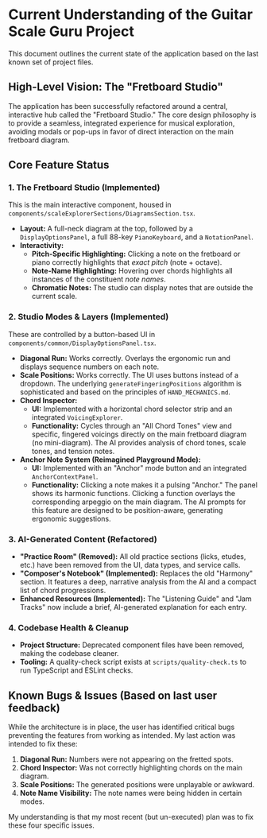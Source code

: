 # Current Understanding of the Guitar Scale Guru Project

This document outlines the current state of the application based on the last known set of project files.

## High-Level Vision: The "Fretboard Studio"

The application has been successfully refactored around a central, interactive hub called the "Fretboard Studio." The core design philosophy is to provide a seamless, integrated experience for musical exploration, avoiding modals or pop-ups in favor of direct interaction on the main fretboard diagram.

## Core Feature Status

### 1. The Fretboard Studio (Implemented)

This is the main interactive component, housed in `components/scaleExplorerSections/DiagramsSection.tsx`.

*   **Layout:** A full-neck diagram at the top, followed by a `DisplayOptionsPanel`, a full 88-key `PianoKeyboard`, and a `NotationPanel`.
*   **Interactivity:**
    *   **Pitch-Specific Highlighting:** Clicking a note on the fretboard or piano correctly highlights that *exact pitch* (note + octave).
    *   **Note-Name Highlighting:** Hovering over chords highlights all instances of the constituent *note names*.
    *   **Chromatic Notes:** The studio can display notes that are outside the current scale.

### 2. Studio Modes & Layers (Implemented)

These are controlled by a button-based UI in `components/common/DisplayOptionsPanel.tsx`.

*   **Diagonal Run:** Works correctly. Overlays the ergonomic run and displays sequence numbers on each note.
*   **Scale Positions:** Works correctly. The UI uses buttons instead of a dropdown. The underlying `generateFingeringPositions` algorithm is sophisticated and based on the principles of `HAND_MECHANICS.md`.
*   **Chord Inspector:**
    *   **UI:** Implemented with a horizontal chord selector strip and an integrated `VoicingExplorer`.
    *   **Functionality:** Cycles through an "All Chord Tones" view and specific, fingered voicings directly on the main fretboard diagram (no mini-diagram). The AI provides analysis of chord tones, scale tones, and tension notes.
*   **Anchor Note System (Reimagined Playground Mode):**
    *   **UI:** Implemented with an "Anchor" mode button and an integrated `AnchorContextPanel`.
    *   **Functionality:** Clicking a note makes it a pulsing "Anchor." The panel shows its harmonic functions. Clicking a function overlays the corresponding arpeggio on the main diagram. The AI prompts for this feature are designed to be position-aware, generating ergonomic suggestions.

### 3. AI-Generated Content (Refactored)

*   **"Practice Room" (Removed):** All old practice sections (licks, etudes, etc.) have been removed from the UI, data types, and service calls.
*   **"Composer's Notebook" (Implemented):** Replaces the old "Harmony" section. It features a deep, narrative analysis from the AI and a compact list of chord progressions.
*   **Enhanced Resources (Implemented):** The "Listening Guide" and "Jam Tracks" now include a brief, AI-generated explanation for each entry.

### 4. Codebase Health & Cleanup

*   **Project Structure:** Deprecated component files have been removed, making the codebase cleaner.
*   **Tooling:** A quality-check script exists at `scripts/quality-check.ts` to run TypeScript and ESLint checks.

## Known Bugs & Issues (Based on last user feedback)

While the architecture is in place, the user has identified critical bugs preventing the features from working as intended. My last action was intended to fix these:
1.  **Diagonal Run:** Numbers were not appearing on the fretted spots.
2.  **Chord Inspector:** Was not correctly highlighting chords on the main diagram.
3.  **Scale Positions:** The generated positions were unplayable or awkward.
4.  **Note Name Visibility:** The note names were being hidden in certain modes.

My understanding is that my most recent (but un-executed) plan was to fix these four specific issues.
